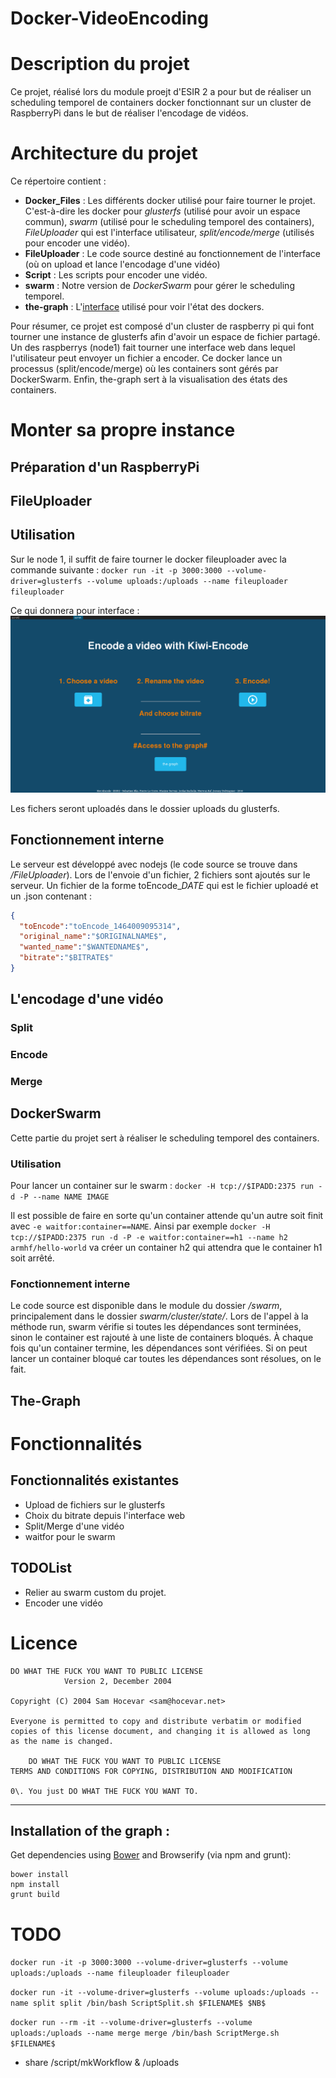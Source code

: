 # Docker-VideoEncoding

# Description du projet

Ce projet, réalisé lors du module proejt d'ESIR 2 a pour but de réaliser un scheduling temporel de containers docker fonctionnant sur un cluster de RaspberryPi dans le but de réaliser l'encodage de vidéos.

# Architecture du projet

Ce répertoire contient :

- **Docker_Files** : Les différents docker utilisé pour faire tourner le projet. C'est-à-dire les docker pour _glusterfs_ (utilisé pour avoir un espace commun), _swarm_ (utilisé pour le scheduling temporel des containers), _FileUploader_ qui est l'interface utilisateur, _split/encode/merge_ (utilisés pour encoder une vidéo).
- **FileUploader** : Le code source destiné au fonctionnement de l'interface (où on upload et lance l'encodage d'une vidéo)
- **Script** : Les scripts pour encoder une vidéo.
- **swarm** : Notre version de _DockerSwarm_ pour gérer le scheduling temporel.
- **the-graph** : L'[interface](https://github.com/the-grid/the-graph) utilisé pour voir l'état des dockers.

Pour résumer, ce projet est composé d'un cluster de raspberry pi qui font tourner une instance de glusterfs afin d'avoir un espace de fichier partagé. Un des raspberrys (node1) fait tourner une interface web dans lequel l'utilisateur peut envoyer un fichier a encoder. Ce docker lance un processus (split/encode/merge) où les containers sont gérés par DockerSwarm. Enfin, the-graph sert à la visualisation des états des containers.

# Monter sa propre instance

## Préparation d'un RaspberryPi

## FileUploader

## Utilisation

Sur le node 1, il suffit de faire tourner le docker fileuploader avec la commande suivante : `docker run -it -p 3000:3000 --volume-driver=glusterfs --volume uploads:/uploads --name fileuploader fileuploader`

Ce qui donnera pour interface : ![fileuploader](rsc/fileuploader.png)

Les fichers seront uploadés dans le dossier uploads du glusterfs.

## Fonctionnement interne

Le serveur est développé avec nodejs (le code source se trouve dans _/FileUploader_). Lors de l'envoie d'un fichier, 2 fichiers sont ajoutés sur le serveur. Un fichier de la forme toEncode_$DATE$ qui est le fichier uploadé et un .json contenant :

```json
{
  "toEncode":"toEncode_1464009095314",
  "original_name":"$ORIGINALNAME$",
  "wanted_name":"$WANTEDNAME$",
  "bitrate":"$BITRATE$"
}
```

## L'encodage d'une vidéo

### Split

### Encode

### Merge

## DockerSwarm

Cette partie du projet sert à réaliser le scheduling temporel des containers.

### Utilisation

Pour lancer un container sur le swarm : `docker -H tcp://$IPADD:2375 run -d -P --name NAME IMAGE`

Il est possible de faire en sorte qu'un container attende qu'un autre soit finit avec `-e waitfor:container==NAME`. Ainsi par exemple `docker -H tcp://$IPADD:2375 run -d -P -e waitfor:container==h1 --name h2 armhf/hello-world` va créer un container h2 qui attendra que le container h1 soit arrêté.

### Fonctionnement interne

Le code source est disponible dans le module du dossier _/swarm_, principalement dans le dossier _swarm/cluster/state/_. Lors de l'appel à la méthode run, swarm vérifie si toutes les dépendances sont terminées, sinon le container est rajouté à une liste de containers bloqués. À chaque fois qu'un container termine, les dépendances sont vérifiées. Si on peut lancer un container bloqué car toutes les dépendances sont résolues, on le fait.

## The-Graph

# Fonctionnalités

## Fonctionnalités existantes

- Upload de fichiers sur le glusterfs
- Choix du bitrate depuis l'interface web
- Split/Merge d'une vidéo
- waitfor pour le swarm

## TODOList

- Relier au swarm custom du projet.
- Encoder une vidéo

# Licence

```
DO WHAT THE FUCK YOU WANT TO PUBLIC LICENSE
            Version 2, December 2004

Copyright (C) 2004 Sam Hocevar <sam@hocevar.net>

Everyone is permitted to copy and distribute verbatim or modified
copies of this license document, and changing it is allowed as long
as the name is changed.

    DO WHAT THE FUCK YOU WANT TO PUBLIC LICENSE
TERMS AND CONDITIONS FOR COPYING, DISTRIBUTION AND MODIFICATION

0\. You just DO WHAT THE FUCK YOU WANT TO.
```

--------------------------------------------------------------------------------

## Installation of the graph :

Get dependencies using [Bower](http://bower.io/) and Browserify (via npm and grunt):

```
bower install
npm install
grunt build
```

# TODO

`docker run -it -p 3000:3000 --volume-driver=glusterfs --volume uploads:/uploads --name fileuploader fileuploader`

`docker run -it --volume-driver=glusterfs --volume uploads:/uploads --name split split /bin/bash ScriptSplit.sh $FILENAME$ $NB$`

`docker run --rm -it --volume-driver=glusterfs --volume uploads:/uploads --name merge merge /bin/bash ScriptMerge.sh $FILENAME$`

- share /script/mkWorkflow & /uploads
